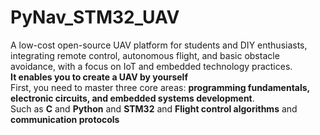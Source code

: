 # PyNav_STM32_UAV
A low-cost open-source UAV platform for students and DIY enthusiasts, integrating remote control, autonomous flight, and basic obstacle avoidance, with a focus on IoT and embedded technology practices.  
**It enables you to create a UAV by yourself**  
First, you need to master three core areas: **programming fundamentals, electronic circuits, and embedded systems development**.  
Such as **C** and **Python**  and  **STM32** and **Flight control algorithms**  and  **communication protocols**
